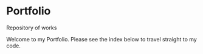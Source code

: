 # Portfolio
Repository of works

Welcome to my Portfolio.  Please see the index below to travel straight to my code.
